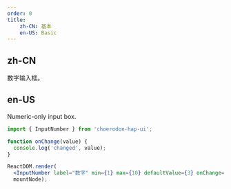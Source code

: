 ```yaml
---
order: 0
title:
    zh-CN: 基本
    en-US: Basic
---
```


## zh-CN

数字输入框。

## en-US

Numeric-only input box.

````jsx
import { InputNumber } from 'choerodon-hap-ui';

function onChange(value) {
  console.log('changed', value);
}

ReactDOM.render(
  <InputNumber label="数字" min={1} max={10} defaultValue={3} onChange={onChange} />,
  mountNode);
````
